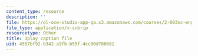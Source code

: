 ```yaml
---
content_type: resource
description: ''
file: https://ol-ocw-studio-app-qa.s3.amazonaws.com/courses/2-003sc-engineering-dynamics-fall-2011/4557bf92b342a9fbb55f4cc00d786681_mB_rrEN_Ltc.srt
file_type: application/x-subrip
resourcetype: Other
title: 3play caption file
uid: 4557bf92-b342-a9fb-b55f-4cc00d786681
---
```

